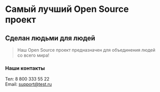 # Самый лучший Open Source проект

## Сделан людьми для людей

> Наш Open Source проект предназначен для объединения людей со всего мира!

### Наши контакты

Тел: 8 800 333 55 22  
Email: [support@test.ru](mailto:support@test.ru)
